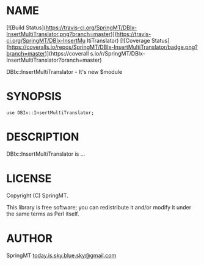 # NAME

\[!\[Build Status\](https://travis-ci.org/SpringMT/DBIx-InsertMultiTranslator.png?branch=master)\](https://travis-ci.org/SpringMT/DBIx-InsertMu
ltiTranslator) \[!\[Coverage Status\](https://coveralls.io/repos/SpringMT/DBIx-InsertMultiTranslator/badge.png?branch=master)\](https://coverall
s.io/r/SpringMT/DBIx-InsertMultiTranslator?branch=master)

DBIx::InsertMultiTranslator - It's new $module

# SYNOPSIS

    use DBIx::InsertMultiTranslator;

# DESCRIPTION

DBIx::InsertMultiTranslator is ...

# LICENSE

Copyright (C) SpringMT.

This library is free software; you can redistribute it and/or modify
it under the same terms as Perl itself.

# AUTHOR

SpringMT <today.is.sky.blue.sky@gmail.com>
